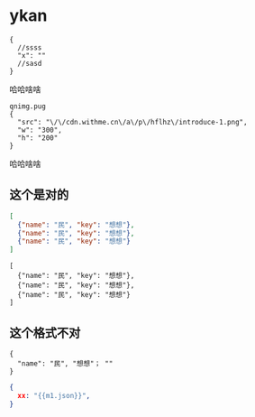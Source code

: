 # ykan

```config
{
  //ssss
  "x": ""
  //sasd
}
```

哈哈啥啥
```tpl
qnimg.pug
{
  "src": "\/\/cdn.withme.cn\/a\/p\/hflhz\/introduce-1.png",
  "w": "300",
  "h": "200"
}
```
哈哈啥啥

## 这个是对的

```json
[
  {"name": "民", "key": "想想"},
  {"name": "民", "key": "想想"},
  {"name": "民", "key": "想想"}
]
```

```json-table
[
  {"name": "民", "key": "想想"},
  {"name": "民", "key": "想想"},
  {"name": "民", "key": "想想"}
]
```

## 这个格式不对
```json-table
{
  "name": "民", "想想"； ""
}
```



```json
{
  xx: "{{m1.json}}",
}
```
